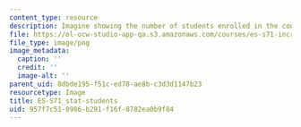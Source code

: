 ```yaml
---
content_type: resource
description: Imagine showing the number of students enrolled in the course.
file: https://ol-ocw-studio-app-qa.s3.amazonaws.com/courses/es-s71-increasing-your-physical-intelligence-enhancing-your-social-smarts-spring-2014/957f7c510986b291f16f8782ea0b9f84_ES-S71_stat-students.png
file_type: image/png
image_metadata:
  caption: ''
  credit: ''
  image-alt: ''
parent_uid: 8dbde195-f51c-ed78-ae8b-c3d3d1147b23
resourcetype: Image
title: ES-S71_stat-students
uid: 957f7c51-0986-b291-f16f-8782ea0b9f84
---
```

